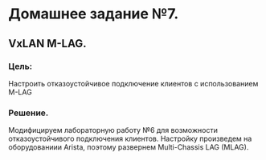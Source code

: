 # Домашнее задание №7.
## VxLAN M-LAG. 
### Цель:
Настроить отказоустойчивое подключение клиентов с использованием M-LAG 

### Решение.
Модифицируем лабораторную работу №6 для возможности отказоустойчивого подключения клиентов. Настройку произведем на оборудованиии Arista, поэтому развернем Multi-Chassis LAG (MLAG).


